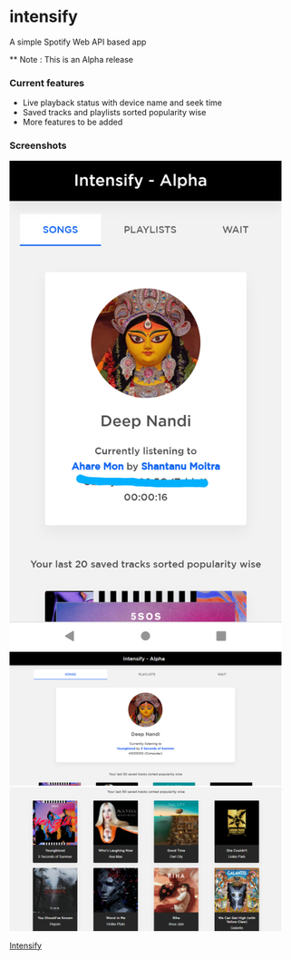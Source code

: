 # intensify
A simple Spotify Web API based app

** Note : This is an Alpha release 

### Current features
+ Live playback status with device name and seek time
+ Saved tracks and playlists sorted popularity wise
+ More features to be added

### Screenshots
<img src="https://github.com/realdeepnandi/intensify/blob/master/assets/images/Screenshot_20200820-193013~2.png" width="480px">

<img src="https://github.com/realdeepnandi/intensify/blob/master/assets/images/dsktop-1.png" width="480px">

<img src="https://github.com/realdeepnandi/intensify/blob/master/assets/images/desktop-2.png" width="480px">

[Intensify](https://intensify.herokuapp.com/)
